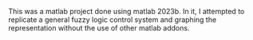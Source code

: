 This was a matlab project done using matlab 2023b. In it, I attempted to replicate a general fuzzy logic control system and graphing the representation without the use of other matlab addons.
